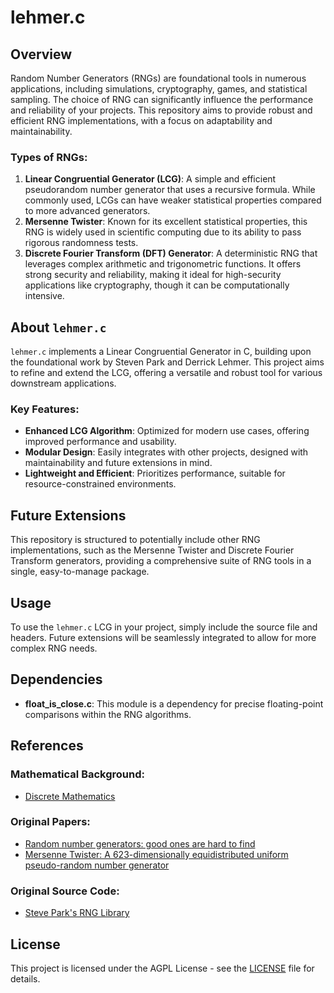 # lehmer.c

## Overview

Random Number Generators (RNGs) are foundational tools in numerous
applications, including simulations, cryptography, games, and statistical
sampling. The choice of RNG can significantly influence the performance and
reliability of your projects. This repository aims to provide robust and
efficient RNG implementations, with a focus on adaptability and
maintainability.

### Types of RNGs:

1. **Linear Congruential Generator (LCG)**: A simple and efficient pseudorandom
   number generator that uses a recursive formula. While commonly used, LCGs
   can have weaker statistical properties compared to more advanced generators.
2. **Mersenne Twister**: Known for its excellent statistical properties, this
   RNG is widely used in scientific computing due to its ability to pass
   rigorous randomness tests.
3. **Discrete Fourier Transform (DFT) Generator**: A deterministic RNG that
   leverages complex arithmetic and trigonometric functions. It offers strong
   security and reliability, making it ideal for high-security applications
   like cryptography, though it can be computationally intensive.

## About `lehmer.c`

`lehmer.c` implements a Linear Congruential Generator in C, building upon the
foundational work by Steven Park and Derrick Lehmer. This project aims to
refine and extend the LCG, offering a versatile and robust tool for various
downstream applications.

### Key Features:

- **Enhanced LCG Algorithm**: Optimized for modern use cases, offering improved
  performance and usability.
- **Modular Design**: Easily integrates with other projects, designed with
  maintainability and future extensions in mind.
- **Lightweight and Efficient**: Prioritizes performance, suitable for
  resource-constrained environments.

## Future Extensions

This repository is structured to potentially include other RNG implementations,
such as the Mersenne Twister and Discrete Fourier Transform generators,
providing a comprehensive suite of RNG tools in a single, easy-to-manage
package.

## Usage

To use the `lehmer.c` LCG in your project, simply include the source file and
headers. Future extensions will be seamlessly integrated to allow for more
complex RNG needs.

## Dependencies

- **float_is_close.c**: This module is a dependency for precise floating-point
  comparisons within the RNG algorithms.

## References

### Mathematical Background:

- [Discrete Mathematics](<https://math.libretexts.org/Bookshelves/Combinatorics_and_Discrete_Mathematics/Discrete_Mathematics_(Levin)>)

### Original Papers:

- [Random number generators: good ones are hard to find](https://dl.acm.org/doi/10.1145/63039.63042)
- [Mersenne Twister: A 623-dimensionally equidistributed uniform pseudo-random number generator](https://dl.acm.org/doi/10.1145/272991.272995)

### Original Source Code:

- [Steve Park's RNG Library](https://www.cs.wm.edu/~va/software/park/park.html)

## License

This project is licensed under the AGPL License - see the [LICENSE](LICENSE)
file for details.
